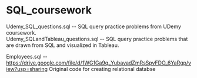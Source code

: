 # SQL_coursework

Udemy_SQL_questions.sql -- SQL query practice problems from UDemy coursework.  
Udemy_SQLandTableau_questions.sql -- SQL query practice problems that are drawn from SQL and visualized in Tableau.  

Employees.sql -- 
  https://drive.google.com/file/d/1WG1Ga9q_YubavadZmRsSpvFDO_6YaRgp/view?usp=sharing
  Original code for creating relational databse

